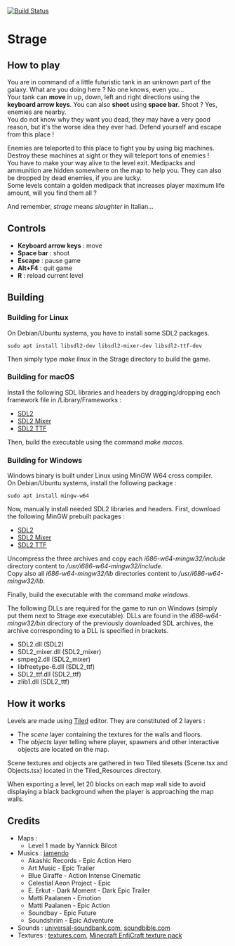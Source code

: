 [![Build Status](https://travis-ci.org/RICCIARDI-Adrien/Strage.svg?branch=master)](https://travis-ci.org/RICCIARDI-Adrien/Strage)

# Strage

## How to play
You are in command of a little futuristic tank in an unknown part of the galaxy. What are you doing here ? No one knows, even you...  
Your tank can **move** in up, down, left and right directions using the **keyboard arrow keys**.  You can also **shoot** using **space bar**. Shoot ? Yes, enemies are nearby.  
You do not know why they want you dead, they may have a very good reason, but it's the worse idea they ever had. Defend yourself and escape from this place !  
  
Enemies are teleported to this place to fight you by using big machines. Destroy these machines at sight or they will teleport tons of enemies !  
You have to make your way alive to the level exit. Medipacks and ammunition are hidden somewhere on the map to help you. They can also be dropped by dead enemies, if you are lucky.  
Some levels contain a golden medipack that increases player maximum life amount, will you find them all ?  
  
And remember, *strage* means *slaughter* in Italian...

## Controls
* **Keyboard arrow keys** : move
* **Space bar** : shoot
* **Escape** : pause game
* **Alt+F4** : quit game
* **R** : reload current level

## Building
### Building for Linux
On Debian/Ubuntu systems, you have to install some SDL2 packages.
```
sudo apt install libsdl2-dev libsdl2-mixer-dev libsdl2-ttf-dev
```
Then simply type *make linux* in the Strage directory to build the game.

### Building for macOS
Install the following SDL libraries and headers by dragging/dropping each framework file in /Library/Frameworks :
* [SDL2](https://www.libsdl.org/release/SDL2-2.0.5.dmg)
* [SDL2 Mixer](https://www.libsdl.org/projects/SDL_mixer/release/SDL2_mixer-2.0.1.dmg)
* [SDL2 TTF](https://www.libsdl.org/projects/SDL_ttf/release/SDL2_ttf-2.0.14.dmg)

Then, build the executable using the command *make macos*.

### Building for Windows
Windows binary is built under Linux using MinGW W64 cross compiler.  
On Debian/Ubuntu systems, install the following package :
```
sudo apt install mingw-w64
```
Now, manually install needed SDL2 libraries and headers. First, download the following MinGW prebuilt packages :
* [SDL2](https://www.libsdl.org/release/SDL2-devel-2.0.5-mingw.tar.gz)
* [SDL2 Mixer](https://www.libsdl.org/projects/SDL_mixer/release/SDL2_mixer-devel-2.0.1-mingw.tar.gz)
* [SDL2 TTF](https://www.libsdl.org/projects/SDL_ttf/release/SDL2_ttf-devel-2.0.14-mingw.tar.gz)

Uncompress the three archives and copy each *i686-w64-mingw32/include* directory content to */usr/i686-w64-mingw32/include*.  
Copy also all *i686-w64-mingw32/lib* directories content to */usr/i686-w64-mingw32/lib*.

Finally, build the executable with the command *make windows*.

The following DLLs are required for the game to run on Windows (simply put them next to Strage.exe executable). DLLs are found in the *i686-w64-mingw32/bin* directory of the previously downloaded SDL archives, the archive corresponding to a DLL is specified in brackets.
* SDL2.dll (SDL2)
* SDL2_mixer.dll (SDL2_mixer)
* smpeg2.dll (SDL2_mixer)
* libfreetype-6.dll (SDL2_ttf)
* SDL2_ttf.dll (SDL2_ttf)
* zlib1.dll (SDL2_ttf)

## How it works
Levels are made using [Tiled](http://www.mapeditor.org/) editor. They are constituted of 2 layers :
* The *scene* layer containing the textures for the walls and floors.
* The *objects* layer telling where player, spawners and other interactive objects are located on the map.

Scene textures and objects are gathered in two Tiled tilesets (Scene.tsx and Objects.tsx) located in the Tiled_Resources directory.

When exporting a level, let 20 blocks on each map wall side to avoid displaying a black background when the player is approaching the map walls.

## Credits
* Maps :
   * Level 1 made by Yannick Bilcot
* Musics : [jamendo](https://www.jamendo.com)
   * Akashic Records - Epic Action Hero
   * Art Music - Epic Trailer
   * Blue Giraffe - Action Intense Cinematic
   * Celestial Aeon Project - Epic
   * E. Erkut - Dark Moment - Dark Epic Trailer
   * Matti Paalanen - Emotion
   * Matti Paalanen - Epic Action
   * Soundbay - Epic Future
   * Soundshrim - Epic Adventure
* Sounds : [universal-soundbank.com](http://www.universal-soundbank.com), [soundbible.com](http://soundbible.com)
* Textures : [textures.com](http://www.textures.com), [Minecraft EnfiCraft texture pack](http://www.minecrafttexturepacks.com/enficraft)
